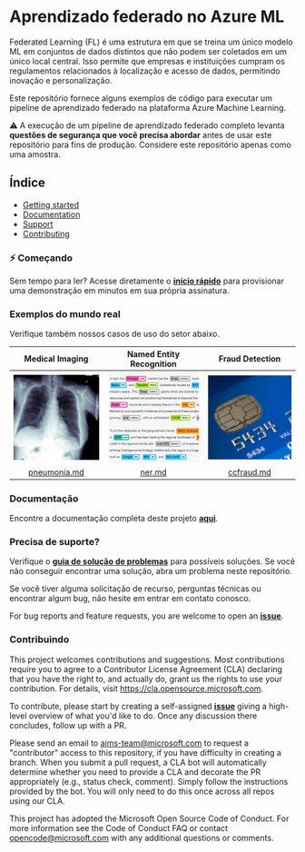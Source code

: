 # Aprendizado federado no Azure ML

Federated Learning (FL) é uma estrutura em que se treina um único modelo ML em conjuntos de dados distintos que não podem ser coletados em um único local central. Isso permite que empresas e instituições cumpram os regulamentos relacionados à localização e acesso de dados, permitindo inovação e personalização.

Este repositório fornece alguns exemplos de código para executar um pipeline de aprendizado federado na plataforma Azure Machine Learning.

:warning: A execução de um pipeline de aprendizado federado completo levanta **questões de segurança que você precisa abordar** antes de usar este repositório para fins de produção. Considere este repositório apenas como uma amostra.


## Índice

- [Getting started](#zap-getting-started)
- [Documentation](#documentation)
- [Support](#need-support)
- [Contributing](#contributing)

### :zap: Começando

Sem tempo para ler? Acesse diretamente o [**início rápido**](./docs/quickstart.md) para provisionar uma demonstração em minutos em sua própria assinatura.

### Exemplos do mundo real

Verifique também nossos casos de uso do setor abaixo.

| Medical Imaging | Named Entity Recognition | Fraud Detection |
| :-: | :-: | :-: |
| [![](./docs/pics/industry-medical-imaging.png)](./docs/real-world-examples/pneumonia.md) | [![](./docs/pics/industry-ner.png)](./docs/real-world-examples/ner.md) | [![](./docs/pics/industry-fraud-detection.png)](./docs/real-world-examples/ccfraud.md) |
| [pneumonia.md](./docs/real-world-examples/pneumonia.md) | [ner.md](./docs/real-world-examples/ner.md) | [ccfraud.md](./docs/real-world-examples/ccfraud.md) |

### Documentação

Encontre a documentação completa deste projeto [**aqui**](docs/README.md).

### Precisa de suporte?

Verifique o [**guia de solução de problemas**](./docs/tsg.md) para possíveis soluções. Se você não conseguir encontrar uma solução, abra um problema neste repositório.

Se você tiver alguma solicitação de recurso, perguntas técnicas ou encontrar algum bug, não hesite em entrar em contato conosco.

For bug reports and feature requests, you are welcome to open an [**issue**](https://github.com/Azure-Samples/azure-ml-federated-learning/issues).

### Contribuindo

This project welcomes contributions and suggestions. Most contributions require you to agree to a Contributor License Agreement (CLA) declaring that you have the right to, and actually do, grant us the rights to use your contribution. For details, visit https://cla.opensource.microsoft.com.

To contribute, please start by creating a self-assigned [**issue**](https://github.com/Azure-Samples/azure-ml-federated-learning/issues/new) giving a high-level overview of what you'd like to do. Once any discussion there concludes, follow up with a PR.

Please send an email to aims-team@microsoft.com to request a "contributor" access to this repository, if you have difficulty in creating a branch. When you submit a pull request, a CLA bot will automatically determine whether you need to provide a CLA and decorate the PR appropriately (e.g., status check, comment). Simply follow the instructions provided by the bot. You will only need to do this once across all repos using our CLA.

This project has adopted the Microsoft Open Source Code of Conduct. For more information see the Code of Conduct FAQ or contact opencode@microsoft.com with any additional questions or comments.
